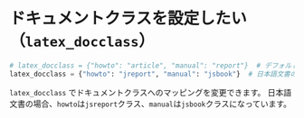 # ドキュメントクラスを設定したい（``latex_docclass``）

```python
# latex_docclass = {"howto": "article", "manual": "report"}  # デフォルト
latex_docclass = {"howto": "jreport", "manual": "jsbook"}  # 日本語文書のデフォルト
```

``latex_docclass`` でドキュメントクラスへのマッピングを変更できます。
日本語文書の場合、``howto``は``jsreport``クラス、``manual``は``jsbook``クラスになっています。
